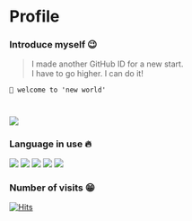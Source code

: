 # Profile

### Introduce myself 😉
>I made another GitHub ID for a new start.<br>
>I have to go higher. I can do it!


``` 🚩 welcome to 'new world' ```
#


![](https://github-readme-stats.vercel.app/api?username=kang-th-dev&count_private=true)

### Language in use 🔥

![](https://img.shields.io/badge/-c-black)
![](https://img.shields.io/badge/-%20c%2B%2B%20-ff69b4)
![](https://img.shields.io/badge/-javascript-yellow)
![](https://img.shields.io/badge/-python-blue)
![](https://img.shields.io/badge/-java-yellowgreen)

### Number of visits 😁

[![Hits](https://hits.seeyoufarm.com/api/count/incr/badge.svg?url=https%3A%2F%2Fgithub.com%2Fkang-th-dev&count_bg=%2379C83D&title_bg=%23555555&icon=&icon_color=%23E7E7E7&title=hits&edge_flat=false)](https://hits.seeyoufarm.com)
